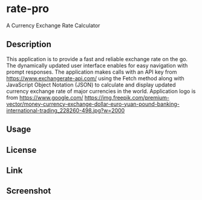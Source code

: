 # rate-pro
A Currency Exchange Rate Calculator

## Description
This application is to provide a fast and reliable exchange rate on the go. The dynamically updated user interface enables for easy navigation with prompt responses. 
The application makes calls with an API key from https://www.exchangerate-api.com/ using the Fetch method along with JavaScript Object Notation (JSON) to calculate and display updated currency exchange rate of major currencies in the world.
Application logo is from https://www.google.com/
https://img.freepik.com/premium-vector/money-currency-exchange-dollar-euro-yuan-pound-banking-international-trading_228260-498.jpg?w=2000



## Usage



## License


## Link


## Screenshot

